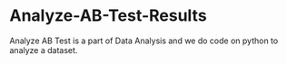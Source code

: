 # Analyze-AB-Test-Results
Analyze AB Test is a part of Data Analysis and we do code on python to analyze a dataset.
